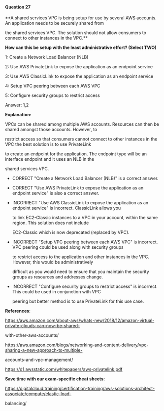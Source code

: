 #### Question  27


**A shared services VPC is being setup for use by several AWS accounts. An application needs to be securely shared from

the shared services VPC. The solution should not allow consumers to connect to other instances in the VPC.**


**How can this be setup with the least administrative effort? (Select TWO)**


1: Create a Network Load Balancer (NLB)


2: Use AWS PrivateLink to expose the application as an endpoint service


3: Use AWS ClassicLink to expose the application as an endpoint service


4: Setup VPC peering between each AWS VPC


5: Configure security groups to restrict access


Answer: 1,2


**Explanation:**


VPCs can be shared among multiple AWS accounts. Resources can then be shared amongst those accounts. However, to

restrict access so that consumers cannot connect to other instances in the VPC the best solution is to use PrivateLink

to create an endpoint for the application. The endpoint type will be an interface endpoint and it uses an NLB in the

shared services VPC.


- CORRECT "Create a Network Load Balancer (NLB)" is a correct answer.


- CORRECT "Use AWS PrivateLink to expose the application as an endpoint service" is also a correct answer.


- INCORRECT "Use AWS ClassicLink to expose the application as an endpoint service" is incorrect. ClassicLink allows you

  to link EC2-Classic instances to a VPC in your account, within the same region. This solution does not include

  EC2-Classic which is now deprecated (replaced by VPC).


- INCORRECT "Setup VPC peering between each AWS VPC" is incorrect. VPC peering could be used along with security groups

  to restrict access to the application and other instances in the VPC. However, this would be administratively

  difficult as you would need to ensure that you maintain the security groups as resources and addresses change.


- INCORRECT "Configure security groups to restrict access" is incorrect. This could be used in conjunction with VPC

  peering but better method is to use PrivateLink for this use case.


**References:**


https://aws.amazon.com/about-aws/whats-new/2018/12/amazon-virtual-private-clouds-can-now-be-shared-

with-other-aws-accounts/


https://aws.amazon.com/blogs/networking-and-content-delivery/vpc-sharing-a-new-approach-to-multiple-

accounts-and-vpc-management/


https://d1.awsstatic.com/whitepapers/aws-privatelink.pdf


**Save time with our exam-specific cheat sheets:**


https://digitalcloud.training/certification-training/aws-solutions-architect-associate/compute/elastic-load-

balancing/

